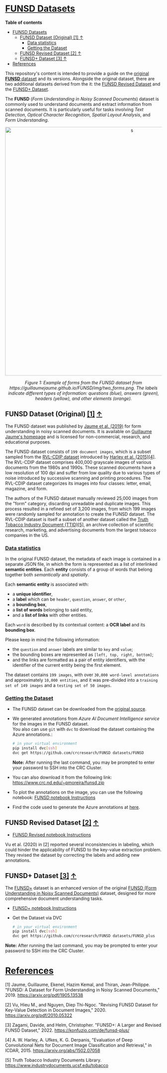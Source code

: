# <a id='toc1_'></a>[FUNSD Datasets](#toc0_)

**Table of contents**<a id='toc0_'></a>    
- [FUNSD Datasets](#funsd-datasets)
	- [FUNSD Dataset (Original) \[1\] ↑](#funsd-dataset-original-1-)
		- [Data statistics](#data-statistics)
		- [Getting the Dataset](#getting-the-dataset)
	- [FUNSD Revised Dataset \[2\] ↑](#funsd-revised-dataset-2-)
	- [FUNSD+ Dataset \[3\] ↑](#funsd-dataset-3-)
- [References](#references)

<!-- vscode-jupyter-toc-config
	numbering=false
	anchor=true
	flat=false
	minLevel=1
	maxLevel=6
	/vscode-jupyter-toc-config -->
<!-- THIS CELL WILL BE REPLACED ON TOC UPDATE. DO NOT WRITE YOUR TEXT IN THIS CELL -->





This repository's content is intended to provide a guide on the [original **FUNSD** dataset](https://guillaumejaume.github.io/FUNSD/) and its versions.
Alongside the original dataset, there are two additional datasets derived from the it: the [FUNSD Revised Dataset](https://arxiv.org/pdf/2010.05322) and the [FUNSD+ Dataset](https://konfuzio.com/de/funsd-plus/).


The **FUNSD** (_Form Understanding in Noisy Scanned Documents_) dataset is commonly used to understand documents and extract information from scanned documents. 
It is particularly useful for tasks involving _Text Detection_, _Optical Character Recognition_, _Spatial Layout Analysis_, and _Form Understanding_.

<div style="text-align: center;">
    <img src="https://guillaumejaume.github.io/FUNSD/img/two_forms.png" alt="s" width="800"/>
    <p><em>Figure 1: Example of forms from the FUNSD dataset from https://guillaumejaume.github.io/FUNSD/img/two_forms.png. 
        The labels indicate different types of information: questions (blue), answers (green), headers (yellow), and other elements (orange).</em></p>
</div>


## <a id='toc1_1_'></a>FUNSD Dataset (Original) [[1]](#1) [&#8593;](#toc0_)

The FUNSD dataset was published by [Jaume et al. (2019)](https://arxiv.org/pdf/1905.13538) for form understanding in noisy scanned documents. It is available on [Guillaume Jaume's homepage](https://guillaumejaume.github.io/FUNSD/) and is licensed for non-commercial, research, and educational purposes.

The FUNSD dataset consists of `199 document images`, which is a subset sampled from the [RVL-CDIP dataset](https://adamharley.com/rvl-cdip/) introduced by [Harley et al. (2015)](https://arxiv.org/abs/1502.07058)[[4]](#4). The RVL-CDIP dataset comprises 400,000 grayscale images of various documents from the 1980s and 1990s. These scanned documents have a low resolution of 100 dpi and suffer from low quality due to various types of noise introduced by successive scanning and printing procedures. The RVL-CDIP dataset categorizes its images into four classes: letter, email, magazine, and form.

The authors of the FUNSD dataset manually reviewed 25,000 images from the "form" category, discarding unreadable and duplicate images. This process resulted in a refined set of 3,200 images, from which 199 images were randomly sampled for annotation to create the FUNSD dataset. 
The RVL-CDIP dataset is itself a subset of another dataset called the [Truth Tobacco Industry Document (TTID)](https://www.industrydocuments.ucsf.edu/tobacco)[[5]](#5), an archive collection of scientific research, marketing, and advertising documents from the largest tobacco companies in the US.

### <a id='toc1_1_1_'></a>[Data statistics](#toc0_)

In the original FUNSD dataset, the metadata of each image is contained in a separate JSON file, in which the form is represented as a list of interlinked **semantic entities**. Each **entity** consists of a group of words that belong together both _semantically_ and _spatially_. 

Each **semantic entity** is associated with:
- a **unique identifier**,
- a **label** which can be `header`, `question`, `answer`, or `other`,
- a **bounding box**,
- a **list of words** belonging to said entity,
- and a **list of links** with other entities.

Each `word` is described by its contextual content: a **OCR label** and its **bounding box**.

Please keep in mind the following information: 

- the `question` and `answer` labels are similar to `key` and `value`; 
- the bounding boxes are represented as `[left, top, right, bottom]`;
- and the links are formatted as a pair of entity identifiers, with the identifier of the current entity being the first element.

The dataset contains `199 images`, with over `30,000 word-level annotations` and approximately `10,000 entities`, 
and it was pre-divided into a `training set of 149 images` and a `testing set of 50 images`.

### <a id='toc1_1_2_'></a>[Getting the Dataset](#toc0_)

- The FUNSD dataset can be downloaded from the [original source](https://guillaumejaume.github.io/FUNSD/dataset.zip).

- We generated annotations from *Azure AI Document Intelligence service* for the images in the FUNSD dataset. \
  You also can use `git` with `dvc` to download the dataset containing the Azure annotations.:
  ```bash
  # in your virtual environment
  pip install dvc[ssh]
  dvc get https://github.com/crcresearch/FUNSD datasets/FUNSD
  ```
  **Note:** After running the last command, you may be prompted to enter your password to SSH into the CRC Cluster.
  
- You can also download it from the following link: https://www.crc.nd.edu/~pmoreira/funsd.zip

- To plot the annotations on the image, you can use the following notebook: [FUNSD notebook Instructions](nbs/funsd.ipynb)
- Find the code used to generate the Azure annotations at [here](./nbs/azure_generate_annotations_for_funsd_dataset.ipynb).


## <a id='toc1_2_'></a>FUNSD Revised Dataset [[2]](#2) [&#8593;](#toc0_)

- [FUNSD Revised notebook Instructions](nbs/funsd_revised.ipynb)

Vu et al. (2020) in [2] reported several inconsistencies in labeling, which could hinder the applicability of FUNSD to the key-value extraction problem. They revised the dataset by correcting the labels and adding new annotations.

## <a id='toc1_3_'></a>FUNSD+ Dataset [[3]](#3) [&#8593;](#toc0_)

The [FUNSD+](https://konfuzio.com/de/funsd-plus/) dataset is an enhanced version of the original [FUNSD (Form Understanding in Noisy Scanned Documents)](https://arxiv.org/pdf/1905.13538) dataset, designed for more comprehensive document understanding tasks.

- [FUNSD+ notebook Instructions](nbs/funsd_plus.ipynb)

- Get the Dataset via DVC
  
  ```bash
  # in your virtual environment
  pip install dvc[ssh]
  dvc get https://github.com/crcresearch/FUNSD datasets/FUNSD_plus
  ```
 **Note:** After running the last command, you may be prompted to enter your password to SSH into the CRC Cluster.

# <a id='toc2_'></a>[References](#toc0_)

<a id="1"></a>
[1] Jaume, Guillaume, Ekenel, Hazim Kemal, and Thiran, Jean-Philippe. "FUNSD: A Dataset for Form Understanding in Noisy Scanned Documents," 2019. https://arxiv.org/pdf/1905.13538

<a id="2"></a>
[2] Vu, Hieu M., and Nguyen, Diep Thi-Ngoc. "Revising FUNSD Dataset for Key-Value Detection in Document Images," 2020. https://arxiv.org/pdf/2010.05322

<a id="3"></a>
[3] Zagami, Davide, and Helm, Christopher. "FUNSD+: A Larger and Revised FUNSD Dataset," 2022. https://konfuzio.com/de/funsd-plus/

<a id="4"></a>
[4] A. W. Harley, A. Ufkes, K. G. Derpanis, "Evaluation of Deep Convolutional Nets for Document Image Classification and Retrieval," in ICDAR, 2015. https://arxiv.org/abs/1502.07058

<a id="5"></a>
[5] Truth Tobacco Industry Documents Library. https://www.industrydocuments.ucsf.edu/tobacco
